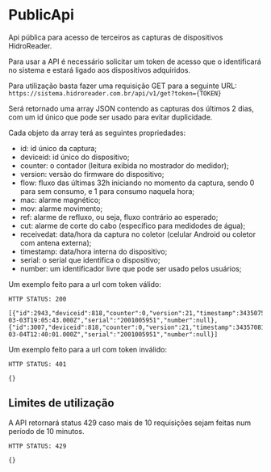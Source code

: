# PublicApi

Api pública para acesso de terceiros as capturas de dispositivos HidroReader.

Para usar a API é necessário solicitar um token de acesso que o identificará
no sistema e estará ligado aos dispositivos adquiridos.

Para utilização basta fazer uma requisição GET para a seguinte URL:
`https://sistema.hidroreader.com.br/api/v1/get?token={TOKEN}`

Será retornado uma array JSON contendo as capturas dos últimos 2 dias, com um 
id único que pode ser usado para evitar duplicidade.

Cada objeto da array terá as seguintes propriedades:
- id: id único da captura;
- deviceid: id único do dispositivo;
- counter: o contador (leitura exibida no mostrador do medidor);
- version: versão do firmware do dispositivo;
- flow: fluxo das últimas 32h iniciando no momento da captura, sendo 0 para sem consumo, e 1 para consumo naquela hora;
- mac: alarme magnético;
- mov: alarme movimento;
- ref: alarme de refluxo, ou seja, fluxo contrário ao esperado;
- cut: alarme de corte do cabo (específico para medidodes de água);
- receivedat: data/hora da captura no coletor (celular Android ou coletor com antena externa);
- timestamp: data/hora interna do dispositivo;
- serial: o serial que identifica o dispositivo;
- number: um identificador livre que pode ser usado pelos usuários;

Um exemplo feito para a url com token válido:
```
HTTP STATUS: 200

[{"id":2943,"deviceid":818,"counter":0,"version":21,"timestamp":343507547,"flow":"00000000000000000000000000000000","mag":false,"mov":false,"ref":false,"cut":false,"receivedat":"2021-03-03T19:05:43.000Z","serial":"2001005951","number":null},{"id":3007,"deviceid":818,"counter":0,"version":21,"timestamp":343570817,"flow":"00000000000000000000000000000000","mag":false,"mov":false,"ref":false,"cut":false,"receivedat":"2021-03-04T12:40:01.000Z","serial":"2001005951","number":null}]
```

Um exemplo feito para a url com token inválido:
```
HTTP STATUS: 401

{}
```

## Limites de utilização
A API retornará status 429 caso mais de 10 requisições sejam feitas num período
de 10 minutos.

```
HTTP STATUS: 429

{}
```
